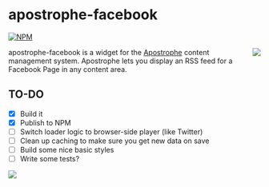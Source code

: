 # apostrophe-facebook
[![NPM](https://nodei.co/npm/apostrophe-facebook.png?downloads=true&stars=true)](https://nodei.co/npm/apostrophe-facebook/)

<a href="http://apostrophenow.org/"><img src="https://raw.github.com/punkave/jquery-bottomless/master/logos/logo-box-madefor.png" align="right" /></a>
apostrophe-facebook is a widget for the [Apostrophe](http://github.com/punkave/apostrophe) content management system. Apostrophe lets you display an RSS feed for a Facebook Page in any content area.

## TO-DO
- [x] Build it
- [x] Publish to NPM
- [ ] Switch loader logic to browser-side player (like Twitter)
- [ ] Clean up caching to make sure you get new data on save
- [ ] Build some nice basic styles
- [ ] Write some tests?

<a href="http://punkave.com/"><img src="https://raw.github.com/punkave/jquery-bottomless/master/logos/logo-box-builtby.png" /></a>

